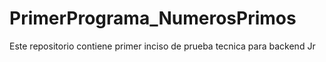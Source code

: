 # PrimerPrograma_NumerosPrimos
Este repositorio contiene primer inciso de prueba tecnica para backend Jr
